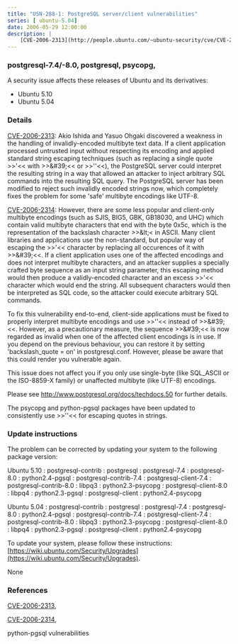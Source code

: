 ```yaml
---
title: "USN-288-1: PostgreSQL server/client vulnerabilities"
series: [ ubuntu-5.04]
date: 2006-05-29 12:00:00
description: |
    [CVE-2006-2313](http://people.ubuntu.com/~ubuntu-security/cve/CVE-2006-2313):   Akio Ishida and Yasuo Ohgaki discovered a weakness in the handling of   invalidly-encoded multibyte text data. If a client application   processed untrusted input without respecting its encoding and applied   standard string escaping techniques (such as replacing a single quote   &gt;&gt;&#39;&lt;&lt; with &gt;&gt;\&#39;&lt;&lt; or &gt;&gt;&#39;&#39;&lt;&lt;), the PostgreSQL server could interpret the   resulting string in a way that allowed an attacker to inject arbitrary   SQL commands into the resulting SQL query. The PostgreSQL server has   been modified to reject such invalidly encoded strings now, which   completely fixes the problem for some &#39;safe&#39; multibyte encodings like   UTF-8.
--- 
```

 
 


### postgresql-7.4/-8.0, postgresql, psycopg, 

A security issue affects these releases of Ubuntu and its derivatives:

* Ubuntu 5.10
* Ubuntu 5.04

### Details

[CVE-2006-2313](http://people.ubuntu.com/~ubuntu-security/cve/CVE-2006-2313): Akio Ishida and Yasuo Ohgaki discovered a weakness in the handling of invalidly-encoded multibyte text data. If a client application processed untrusted input without respecting its encoding and applied standard string escaping techniques (such as replacing a single quote &gt;&gt;&#39;&lt;&lt; with &gt;&gt;\&#39;&lt;&lt; or &gt;&gt;&#39;&#39;&lt;&lt;), the PostgreSQL server could interpret the resulting string in a way that allowed an attacker to inject arbitrary SQL commands into the resulting SQL query. The PostgreSQL server has been modified to reject such invalidly encoded strings now, which completely fixes the problem for some &#39;safe&#39; multibyte encodings like UTF-8.

[CVE-2006-2314](http://people.ubuntu.com/~ubuntu-security/cve/CVE-2006-2314): However, there are some less popular and client-only multibyte encodings (such as SJIS, BIG5, GBK, GB18030, and UHC) which contain valid multibyte characters that end with the byte 0x5c, which is the representation of the backslash character &gt;&gt;\&lt;&lt; in ASCII. Many client libraries and applications use the non-standard, but popular way of escaping the &gt;&gt;&#39;&lt;&lt; character by replacing all occurences of it with &gt;&gt;\&#39;&lt;&lt;. If a client application uses one of the affected encodings and does not interpret multibyte characters, and an attacker supplies a specially crafted byte sequence as an input string parameter, this escaping method would then produce a validly-encoded character and an excess &gt;&gt;&#39;&lt;&lt; character which would end the string. All subsequent characters would then be interpreted as SQL code, so the attacker could execute arbitrary SQL commands.

 To fix this vulnerability end-to-end, client-side applications must be fixed to properly interpret multibyte encodings and use &gt;&gt;&#39;&#39;&lt;&lt; instead of &gt;&gt;\&#39;&lt;&lt;. However, as a precautionary measure, the sequence &gt;&gt;\&#39;&lt;&lt; is now regarded as invalid when one of the affected client encodings is in use. If you depend on the previous behaviour, you can restore it by setting &#39;backslash_quote = on&#39; in postgresql.conf. However, please be aware that this could render you vulnerable again.

 This issue does not affect you if you only use single-byte (like SQL_ASCII or the ISO-8859-X family) or unaffected multibyte (like UTF-8) encodings.

Please see http://www.postgresql.org/docs/techdocs.50 for further details.

The psycopg and python-pgsql packages have been updated to consistently use &gt;&gt;&#39;&#39;&lt;&lt; for escaping quotes in strings.

### Update instructions

The problem can be corrected by updating your system to the following package version:

Ubuntu 5.10
 : postgresql-contrib 
 : postgresql 
 : postgresql-7.4 
 : postgresql-8.0 
 : python2.4-pgsql 
 : postgresql-contrib-7.4 
 : postgresql-client-7.4 
 : postgresql-contrib-8.0 
 : libpq3 
 : python2.3-psycopg 
 : postgresql-client-8.0 
 : libpq4 
 : python2.3-pgsql 
 : postgresql-client 
 : python2.4-psycopg 

Ubuntu 5.04
 : postgresql-contrib 
 : postgresql 
 : postgresql-7.4 
 : postgresql-8.0 
 : python2.4-pgsql 
 : postgresql-contrib-7.4 
 : postgresql-client-7.4 
 : postgresql-contrib-8.0 
 : libpq3 
 : python2.3-psycopg 
 : postgresql-client-8.0 
 : libpq4 
 : python2.3-pgsql 
 : postgresql-client 
 : python2.4-psycopg 

To update your system, please follow these instructions: [https://wiki.ubuntu.com/Security/Upgrades](https://wiki.ubuntu.com/Security/Upgrades).

None

### References

 
 [CVE-2006-2313](http://people.ubuntu.com/~ubuntu-security/cve/CVE-2006-2313), 

 [CVE-2006-2314](http://people.ubuntu.com/~ubuntu-security/cve/CVE-2006-2314), 

 python-pgsql vulnerabilities
 

